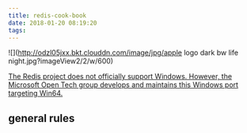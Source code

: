 ```yaml
---
title: redis-cook-book
date: 2018-01-20 08:19:20
tags:
---
```


![](http://odzl05jxx.bkt.clouddn.com/image/jpg/apple logo dark bw life night.jpg?imageView2/2/w/600)
<!--more-->

[The Redis project does not officially support Windows. However, the Microsoft Open Tech group develops and maintains this Windows port targeting Win64. ](https://github.com/MicrosoftArchive/redis)

 ## general rules
